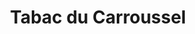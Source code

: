 ---
title: "Tabac du Carroussel"
url: /fontainebleau/tabac-du-carroussel/
shop: marchand de journaux
---
